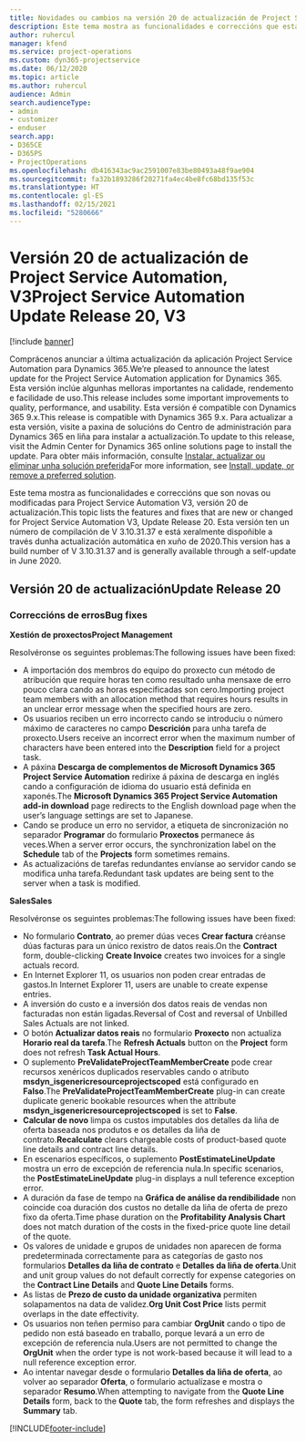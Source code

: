 ```yaml
---
title: Novidades ou cambios na versión 20 de actualización de Project Service Automation, V3
description: Este tema mostra as funcionalidades e correccións que están dispoñibles la versión 20 de actualización de Project Service Automation, V3
author: ruhercul
manager: kfend
ms.service: project-operations
ms.custom: dyn365-projectservice
ms.date: 06/12/2020
ms.topic: article
ms.author: ruhercul
audience: Admin
search.audienceType:
- admin
- customizer
- enduser
search.app:
- D365CE
- D365PS
- ProjectOperations
ms.openlocfilehash: db416343ac9ac2591007e83be80493a48f9ae904
ms.sourcegitcommit: fa32b1893286f20271fa4ec4be8fc68bd135f53c
ms.translationtype: HT
ms.contentlocale: gl-ES
ms.lasthandoff: 02/15/2021
ms.locfileid: "5280666"
---
```

# <a name="project-service-automation-update-release-20-v3"></a><span data-ttu-id="18bed-103">Versión 20 de actualización de Project Service Automation, V3</span><span class="sxs-lookup"><span data-stu-id="18bed-103">Project Service Automation Update Release 20, V3</span></span>

[!include [banner](../includes/psa-now-project-operations.md)]

<span data-ttu-id="18bed-104">Comprácenos anunciar a última actualización da aplicación Project Service Automation para Dynamics 365.</span><span class="sxs-lookup"><span data-stu-id="18bed-104">We’re pleased to announce the latest update for the Project Service Automation application for Dynamics 365.</span></span> <span data-ttu-id="18bed-105">Esta versión inclúe algunhas melloras importantes na calidade, rendemento e facilidade de uso.</span><span class="sxs-lookup"><span data-stu-id="18bed-105">This release includes some important improvements to quality, performance, and usability.</span></span> <span data-ttu-id="18bed-106">Esta versión é compatible con Dynamics 365 9.x.</span><span class="sxs-lookup"><span data-stu-id="18bed-106">This release is compatible with Dynamics 365 9.x.</span></span> <span data-ttu-id="18bed-107">Para actualizar a esta versión, visite a paxina de solucións do Centro de administración para Dynamics 365 en liña para instalar a actualización.</span><span class="sxs-lookup"><span data-stu-id="18bed-107">To update to this release, visit the Admin Center for Dynamics 365 online solutions page to install the update.</span></span> <span data-ttu-id="18bed-108">Para obter máis información, consulte [Instalar, actualizar ou eliminar unha solución preferida](https://docs.microsoft.com/power-platform/admin/install-remove-preferred-solution)</span><span class="sxs-lookup"><span data-stu-id="18bed-108">For more information, see [Install, update, or remove a preferred solution](https://docs.microsoft.com/power-platform/admin/install-remove-preferred-solution).</span></span>

<span data-ttu-id="18bed-109">Este tema mostra as funcionalidades e correccións que son novas ou modificadas para Project Service Automation V3, versión 20 de actualización.</span><span class="sxs-lookup"><span data-stu-id="18bed-109">This topic lists the features and fixes that are new or changed for Project Service Automation V3, Update Release 20.</span></span> <span data-ttu-id="18bed-110">Esta versión ten un número de compilación de V 3.10.31.37 e está xeralmente dispoñible a través dunha actualización automática en xuño de 2020.</span><span class="sxs-lookup"><span data-stu-id="18bed-110">This version has a build number of V 3.10.31.37 and is generally available through a self-update in June 2020.</span></span>

## <a name="update-release-20"></a><span data-ttu-id="18bed-111">Versión 20 de actualización</span><span class="sxs-lookup"><span data-stu-id="18bed-111">Update Release 20</span></span>

### <a name="bug-fixes"></a><span data-ttu-id="18bed-112">Correccións de erros</span><span class="sxs-lookup"><span data-stu-id="18bed-112">Bug fixes</span></span>

<span data-ttu-id="18bed-113">**Xestión de proxectos**</span><span class="sxs-lookup"><span data-stu-id="18bed-113">**Project Management**</span></span>

<span data-ttu-id="18bed-114">Resolvéronse os seguintes problemas:</span><span class="sxs-lookup"><span data-stu-id="18bed-114">The following issues have been fixed:</span></span>

- <span data-ttu-id="18bed-115">A importación dos membros do equipo do proxecto cun método de atribución que require horas ten como resultado unha mensaxe de erro pouco clara cando as horas especificadas son cero.</span><span class="sxs-lookup"><span data-stu-id="18bed-115">Importing project team members with an allocation method that requires hours results in an unclear error message when the specified hours are zero.</span></span>
- <span data-ttu-id="18bed-116">Os usuarios reciben un erro incorrecto cando se introduciu o número máximo de caracteres no campo **Descrición** para unha tarefa de proxecto.</span><span class="sxs-lookup"><span data-stu-id="18bed-116">Users receive an incorrect error when the maximum number of characters have been entered into the **Description** field for a project task.</span></span>
- <span data-ttu-id="18bed-117">A páxina **Descarga de complementos de Microsoft Dynamics 365 Project Service Automation** redirixe á páxina de descarga en inglés cando a configuración de idioma do usuario está definida en xaponés.</span><span class="sxs-lookup"><span data-stu-id="18bed-117">The **Microsoft Dynamics 365 Project Service Automation add-in download** page redirects to the English download page when the user’s language settings are set to Japanese.</span></span>
- <span data-ttu-id="18bed-118">Cando se produce un erro no servidor, a etiqueta de sincronización no separador **Programar** do formulario **Proxectos** permanece ás veces.</span><span class="sxs-lookup"><span data-stu-id="18bed-118">When a server error occurs, the synchronization label on the **Schedule** tab of the **Projects** form sometimes remains.</span></span>
- <span data-ttu-id="18bed-119">As actualizacións de tarefas redundantes envíanse ao servidor cando se modifica unha tarefa.</span><span class="sxs-lookup"><span data-stu-id="18bed-119">Redundant task updates are being sent to the server when a task is modified.</span></span>

<span data-ttu-id="18bed-120">**Sales**</span><span class="sxs-lookup"><span data-stu-id="18bed-120">**Sales**</span></span>

<span data-ttu-id="18bed-121">Resolvéronse os seguintes problemas:</span><span class="sxs-lookup"><span data-stu-id="18bed-121">The following issues have been fixed:</span></span>

- <span data-ttu-id="18bed-122">No formulario **Contrato**, ao premer dúas veces **Crear factura** créanse dúas facturas para un único rexistro de datos reais.</span><span class="sxs-lookup"><span data-stu-id="18bed-122">On the **Contract** form, double-clicking **Create Invoice** creates two invoices for a single actuals record.</span></span>
- <span data-ttu-id="18bed-123">En Internet Explorer 11, os usuarios non poden crear entradas de gastos.</span><span class="sxs-lookup"><span data-stu-id="18bed-123">In Internet Explorer 11, users are unable to create expense entries.</span></span>
- <span data-ttu-id="18bed-124">A inversión do custo e a inversión dos datos reais de vendas non facturadas non están ligadas.</span><span class="sxs-lookup"><span data-stu-id="18bed-124">Reversal of Cost and reversal of Unbilled Sales Actuals are not linked.</span></span>
- <span data-ttu-id="18bed-125">O botón **Actualizar datos reais** no formulario **Proxecto** non actualiza **Horario real da tarefa**.</span><span class="sxs-lookup"><span data-stu-id="18bed-125">The **Refresh Actuals** button on the **Project** form does not refresh **Task Actual Hours**.</span></span>
- <span data-ttu-id="18bed-126">O suplemento **PreValidateProjectTeamMemberCreate** pode crear recursos xenéricos duplicados reservables cando o atributo **msdyn_isgenericresourceprojectscoped** está configurado en **Falso**.</span><span class="sxs-lookup"><span data-stu-id="18bed-126">The **PreValidateProjectTeamMemberCreate** plug-in can create duplicate generic bookable resources when the attribute **msdyn_isgenericresourceprojectscoped** is set to **False**.</span></span>
- <span data-ttu-id="18bed-127">**Calcular de novo** limpa os custos imputables dos detalles da liña de oferta baseada nos produtos e os detalles da liña de contrato.</span><span class="sxs-lookup"><span data-stu-id="18bed-127">**Recalculate** clears chargeable costs of product-based quote line details and contract line details.</span></span>
- <span data-ttu-id="18bed-128">En escenarios específicos, o suplemento **PostEstimateLineUpdate** mostra un erro de excepción de referencia nula.</span><span class="sxs-lookup"><span data-stu-id="18bed-128">In specific scenarios, the **PostEstimateLineUpdate** plug-in displays a null teference exception error.</span></span>
- <span data-ttu-id="18bed-129">A duración da fase de tempo na **Gráfica de análise da rendibilidade** non coincide coa duración dos custos no detalle da liña de oferta de prezo fixo da oferta.</span><span class="sxs-lookup"><span data-stu-id="18bed-129">Time phase duration on the **Profitability Analysis Chart** does not match duration of the costs in the fixed-price quote line detail of the quote.</span></span>
- <span data-ttu-id="18bed-130">Os valores de unidade e grupos de unidades non aparecen de forma predeterminada correctamente para as categorías de gasto nos formularios **Detalles da liña de contrato** e **Detalles da liña de oferta**.</span><span class="sxs-lookup"><span data-stu-id="18bed-130">Unit and unit group values do not default correctly for expense categories on the **Contract Line Details** and **Quote Line Details** forms.</span></span>
- <span data-ttu-id="18bed-131">As listas de **Prezo de custo da unidade organizativa** permiten solapamentos na data de validez.</span><span class="sxs-lookup"><span data-stu-id="18bed-131">**Org Unit Cost Price** lists permit overlaps in the date effectivity.</span></span>
- <span data-ttu-id="18bed-132">Os usuarios non teñen permiso para cambiar **OrgUnit** cando o tipo de pedido non está baseado en traballo, porque levará a un erro de excepción de referencia nula.</span><span class="sxs-lookup"><span data-stu-id="18bed-132">Users are not permitted to change the **OrgUnit** when the order type is not work-based because it will lead to a null reference exception error.</span></span>
- <span data-ttu-id="18bed-133">Ao intentar navegar desde o formulario **Detalles da liña de oferta**, ao volver ao separador **Oferta**, o formulario actualízase e mostra o separador **Resumo**.</span><span class="sxs-lookup"><span data-stu-id="18bed-133">When attempting to navigate from the **Quote Line Details** form, back to the **Quote** tab, the form refreshes and displays the **Summary** tab.</span></span>


[!INCLUDE[footer-include](../includes/footer-banner.md)]